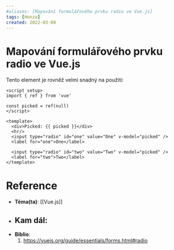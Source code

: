 ```yaml
---
#aliases: [Mapování formulářového prvku radio ve Vue.js]
tags: [Honza]
created: 2022-03-09
---
```


# Mapování formulářového prvku radio ve Vue.js
Tento element je rovněž velmi snadný na použití:

```vue
<script setup>
import { ref } from 'vue'

const picked = ref(null)
</script>

<template>
  <div>Picked: {{ picked }}</div>
  <hr/>
  <input type="radio" id="one" value="One" v-model="picked" />
  <label for="one">One</label>

  <input type="radio" id="two" value="Two" v-model="picked" />
  <label for="two">Two</label>
</template>
```

# Reference
- **Téma(ta)**: [[Vue.js]]
- **Kam dál**: 
	- 
- **Biblio**:
	1. https://vuejs.org/guide/essentials/forms.html#radio